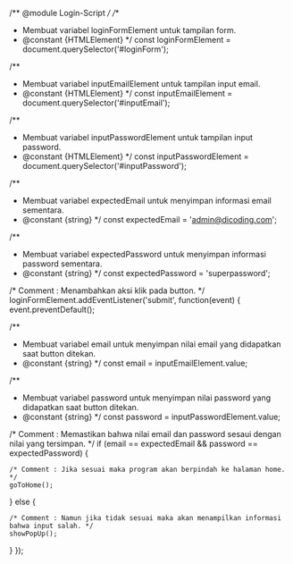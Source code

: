 /** @module Login-Script */
/**
* Membuat variabel loginFormElement untuk tampilan form. 
* @constant {HTMLElement}
*/
const loginFormElement = document.querySelector('#loginForm');


/** 
* Membuat variabel inputEmailElement untuk tampilan input email.
* @constant {HTMLElement} 
*/
const inputEmailElement = document.querySelector('#inputEmail');


/**
* Membuat variabel inputPasswordElement untuk tampilan input password.
* @constant {HTMLElement}
*/
const inputPasswordElement = document.querySelector('#inputPassword');


/**
* Membuat variabel expectedEmail untuk menyimpan informasi email sementara.
* @constant {string}
*/
const expectedEmail = 'admin@dicoding.com';


/**
* Membuat variabel expectedPassword untuk menyimpan informasi password sementara.
* @constant {string}
*/
const expectedPassword = 'superpassword';


/* Comment : Menambahkan aksi klik pada button. */
loginFormElement.addEventListener('submit', function(event) {
  event.preventDefault();

  /**
  * Membuat variabel email untuk menyimpan nilai email yang didapatkan saat button ditekan.
  * @constant {string}
  */
  const email = inputEmailElement.value;

  /**
  * Membuat variabel password untuk menyimpan nilai password yang didapatkan saat button ditekan.
  * @constant {string}
  */
  const password = inputPasswordElement.value;


  /* Comment : Memastikan bahwa nilai email dan password sesaui dengan nilai yang tersimpan. */
  if (email == expectedEmail && password == expectedPassword) {

    /* Comment : Jika sesuai maka program akan berpindah ke halaman home. */
    goToHome();
    
  } else {

    /* Comment : Namun jika tidak sesuai maka akan menampilkan informasi bahwa input salah. */
    showPopUp();
    
  }
});
